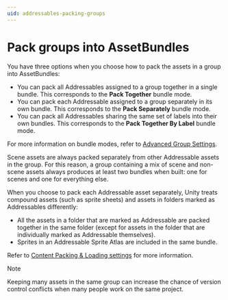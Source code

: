 ```yaml
---
uid: addressables-packing-groups
---
```


# Pack groups into AssetBundles

You have three options when you choose how to pack the assets in a group into AssetBundles:

* You can pack all Addressables assigned to a group together in a single bundle. This corresponds to the **Pack Together** bundle mode.
* You can pack each Addressable assigned to a group separately in its own bundle. This corresponds to the **Pack Separately** bundle mode.
* You can pack all Addressables sharing the same set of labels into their own bundles. This corresponds to the **Pack Together By Label** bundle mode.

For more information on bundle modes, refer to [Advanced Group Settings](xref:addressables-content-packing-and-loading-schema).

Scene assets are always packed separately from other Addressable assets in the group. For this reason, a group containing a mix of scene and non-scene assets always produces at least two bundles when built: one for scenes and one for everything else.

When you choose to pack each Addressable asset separately, Unity treats compound assets (such as sprite sheets) and assets in folders marked as Addressables differently:

* All the assets in a folder that are marked as Addressable are packed together in the same folder (except for assets in the folder that are individually marked as Addressable themselves).
* Sprites in an Addressable Sprite Atlas are included in the same bundle.

Refer to [Content Packing & Loading settings](xref:addressables-content-packing-and-loading-schema) for more information.

> [!NOTE]
> Keeping many assets in the same group can increase the chance of version control conflicts when many people work on the same project.

